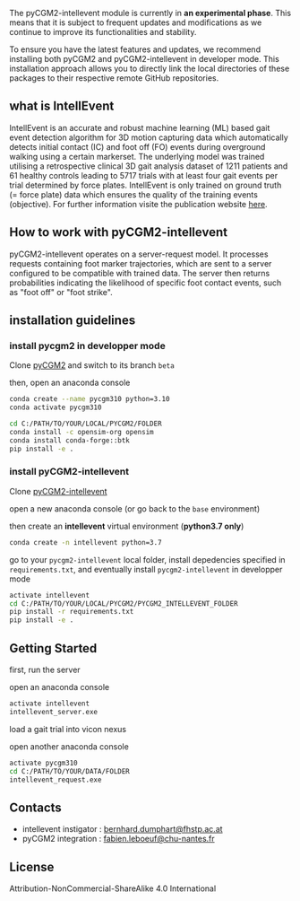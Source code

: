 
The pyCGM2-intellevent module is currently in **an experimental phase**. This means that it is subject to frequent updates and modifications as we continue to improve its functionalities and stability.

To ensure you have the latest features and updates, we recommend installing both pyCGM2 and pyCGM2-intellevent in developer mode. This installation approach allows you to directly link the local directories of these packages to their respective remote GitHub repositories.

## what is IntellEvent

IntellEvent is an accurate and robust machine learning (ML) based gait event detection algorithm for 3D motion capturing data which automatically detects initial contact (IC) and foot off (FO) events during overground walking using a certain markerset. The underlying model was trained utilising a retrospective clinical 3D gait analysis dataset of 1211 patients and 61 healthy controls leading to 5717 trials with at least four gait events per trial determined by force plates. 
IntellEvent is only trained on ground truth (= force plate) data which ensures the quality of the training events (objective). For further information visite the publication website [here](https://journals.plos.org/plosone/article?id=10.1371/journal.pone.0288555).


## How to work with pyCGM2-intellevent

pyCGM2-intellevent operates on a server-request model. It processes requests containing foot marker trajectories, which are sent to a server configured to be compatible with trained data. The server then returns probabilities indicating the likelihood of specific foot contact events, such as "foot off" or "foot strike".


## installation guidelines


### install pycgm2 in developper mode

Clone [pyCGM2](https://github.com/pyCGM2/pyCGM2) and switch to its branch `beta`  

then, open an anaconda console

```bash
conda create --name pycgm310 python=3.10
conda activate pycgm310

cd C:/PATH/TO/YOUR/LOCAL/PYCGM2/FOLDER
conda install -c opensim-org opensim
conda install conda-forge::btk
pip install -e .
```

### install pyCGM2-intellevent

Clone [pyCGM2-intellevent](https://github.com/pyCGM2/IntellEvent)

open a new anaconda console (or go back to the `base` environment)

then create an **intellevent** virtual environment (**python3.7 only**) 

```bash
conda create -n intellevent python=3.7
```
go to your `pycgm2-intellevent` local folder, install depedencies specified in `requirements.txt`, and 
eventually install `pycgm2-intellevent` in developper mode

```bash
activate intellevent 
cd C:/PATH/TO/YOUR/LOCAL/PYCGM2/PYCGM2_INTELLEVENT_FOLDER
pip install -r requirements.txt
pip install -e . 
```

## Getting Started

first, run the server

open an anaconda console
```bash
activate intellevent
intellevent_server.exe 
```

load a gait trial into vicon nexus

open another anaconda console
```bash
activate pycgm310
cd C:/PATH/TO/YOUR/DATA/FOLDER 
intellevent_request.exe
```
## Contacts

 * intellevent instigator : bernhard.dumphart@fhstp.ac.at
 * pyCGM2 integration : fabien.leboeuf@chu-nantes.fr


## License
Attribution-NonCommercial-ShareAlike 4.0 International
